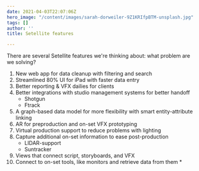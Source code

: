 ```yaml
---
date: 2021-04-03T22:07:06Z
hero_image: "/content/images/sarah-dorweiler-9Z1KRIfpBTM-unsplash.jpg"
tags: []
author: ''
title: Setellite features

---
```

There are several Setellite features we're thinking about: what problem are we solving?

 1. New web app for data cleanup with filtering and search
 2. Streamlined 80% UI for iPad with faster data entry
 3. Better reporting & VFX dailies for clients
 4. Better integrations with studio management systems for better handoff
    * Shotgun
    * Ftrack
 5. A graph-based data model for more flexibility with smart entity-attribute linking
 6. AR for preproduction and on-set VFX prototyping
 7. Virtual production support to reduce problems with lighting
 8. Capture additional on-set information to ease post-production
    * LIDAR-support
    * Suntracker
 9. Views that connect script, storyboards, and VFX
10. Connect to on-set tools, like monitors and retrieve data from them
    * 